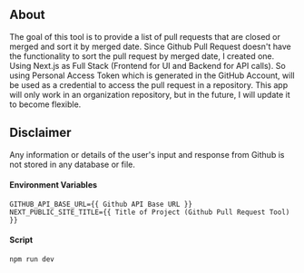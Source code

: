## About

The goal of this tool is to provide a list of pull requests that are closed or merged and sort it by merged date. Since Github Pull Request doesn't have the functionality to sort the pull request by merged date, I created one. Using Next.js as Full Stack (Frontend for UI and Backend for API calls). So using Personal Access Token which is generated in the GitHub Account, will be used as a credential to access the pull request in a repository. This app will only work in an organization repository, but in the future, I will update it to become flexible.

## Disclaimer

Any information or details of the user's input and response from Github is not stored in any database or file.

#### Environment Variables

```
GITHUB_API_BASE_URL={{ Github API Base URL }}
NEXT_PUBLIC_SITE_TITLE={{ Title of Project (Github Pull Request Tool) }}
```

#### Script

```
npm run dev
```
